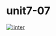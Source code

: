 # unit7-07
[![linter](https://github.com/julieli1/unit7-07/workflows/linter/badge.svg)](https://github.com/marketplace/actions/super-linter)
